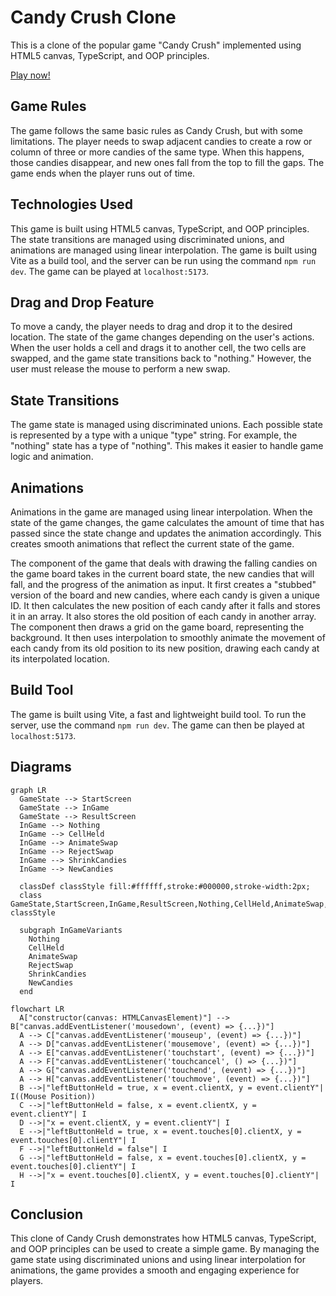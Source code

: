 # Candy Crush Clone

This is a clone of the popular game "Candy Crush" implemented using HTML5 canvas, TypeScript, and OOP principles.

[Play now!](https://cheery-bublanina-f00bde.netlify.app)

## Game Rules

The game follows the same basic rules as Candy Crush, but with some limitations. The player needs to swap adjacent candies to create a row or column of three or more candies of the same type. When this happens, those candies disappear, and new ones fall from the top to fill the gaps. The game ends when the player runs out of time.

## Technologies Used

This game is built using HTML5 canvas, TypeScript, and OOP principles. The state transitions are managed using discriminated unions, and animations are managed using linear interpolation. The game is built using Vite as a build tool, and the server can be run using the command `npm run dev`. The game can be played at `localhost:5173`.

## Drag and Drop Feature

To move a candy, the player needs to drag and drop it to the desired location. The state of the game changes depending on the user's actions. When the user holds a cell and drags it to another cell, the two cells are swapped, and the game state transitions back to "nothing." However, the user must release the mouse to perform a new swap.

## State Transitions

The game state is managed using discriminated unions. Each possible state is represented by a type with a unique "type" string. For example, the "nothing" state has a type of "nothing". This makes it easier to handle game logic and animation.

## Animations

Animations in the game are managed using linear interpolation. When the state of the game changes, the game calculates the amount of time that has passed since the state change and updates the animation accordingly. This creates smooth animations that reflect the current state of the game.

The component of the game that deals with drawing the falling candies on the game board takes in the current board state, the new candies that will fall, and the progress of the animation as input. It first creates a "stubbed" version of the board and new candies, where each candy is given a unique ID. It then calculates the new position of each candy after it falls and stores it in an array. It also stores the old position of each candy in another array. The component then draws a grid on the game board, representing the background. It then uses interpolation to smoothly animate the movement of each candy from its old position to its new position, drawing each candy at its interpolated location.

## Build Tool

The game is built using Vite, a fast and lightweight build tool. To run the server, use the command `npm run dev`. The game can then be played at `localhost:5173`.

## Diagrams

```mermaid
graph LR
  GameState --> StartScreen
  GameState --> InGame
  GameState --> ResultScreen
  InGame --> Nothing
  InGame --> CellHeld
  InGame --> AnimateSwap
  InGame --> RejectSwap
  InGame --> ShrinkCandies
  InGame --> NewCandies

  classDef classStyle fill:#ffffff,stroke:#000000,stroke-width:2px;
  class GameState,StartScreen,InGame,ResultScreen,Nothing,CellHeld,AnimateSwap,RejectSwap,ShrinkCandies,NewCandies classStyle

  subgraph InGameVariants
    Nothing
    CellHeld
    AnimateSwap
    RejectSwap
    ShrinkCandies
    NewCandies
  end
```

```mermaid
flowchart LR
  A["constructor(canvas: HTMLCanvasElement)"] --> B["canvas.addEventListener('mousedown', (event) => {...})"]
  A --> C["canvas.addEventListener('mouseup', (event) => {...})"]
  A --> D["canvas.addEventListener('mousemove', (event) => {...})"]
  A --> E["canvas.addEventListener('touchstart', (event) => {...})"]
  A --> F["canvas.addEventListener('touchcancel', () => {...})"]
  A --> G["canvas.addEventListener('touchend', (event) => {...})"]
  A --> H["canvas.addEventListener('touchmove', (event) => {...})"]
  B -->|"leftButtonHeld = true, x = event.clientX, y = event.clientY"| I((Mouse Position))
  C -->|"leftButtonHeld = false, x = event.clientX, y = event.clientY"| I
  D -->|"x = event.clientX, y = event.clientY"| I
  E -->|"leftButtonHeld = true, x = event.touches[0].clientX, y = event.touches[0].clientY"| I
  F -->|"leftButtonHeld = false"| I
  G -->|"leftButtonHeld = false, x = event.touches[0].clientX, y = event.touches[0].clientY"| I
  H -->|"x = event.touches[0].clientX, y = event.touches[0].clientY"| I
```

## Conclusion

This clone of Candy Crush demonstrates how HTML5 canvas, TypeScript, and OOP principles can be used to create a simple game. By managing the game state using discriminated unions and using linear interpolation for animations, the game provides a smooth and engaging experience for players.
